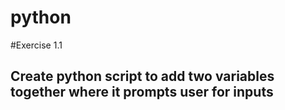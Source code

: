 # python
#Exercise 1.1
## Create python script to add two variables together where it prompts user for inputs